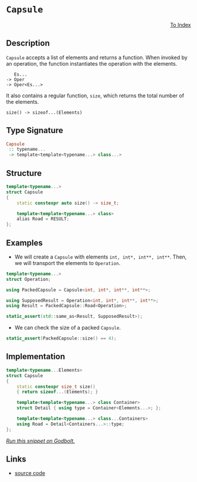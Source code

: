 <!-- Copyright 2024 Feng Mofan
SPDX-License-Identifier: Apache-2.0 -->

# `Capsule`

<p style='text-align: right;'><a href="../utilities.md#capsule">To Index</a></p>

## Description

`Capsule` accepts a list of elements and returns a function.
When invoked by an operation, the function instantiates the operation with the elements.

<pre><code>   Es...
-> Oper
-> Oper&lt;Es...&gt;</code></pre>

It also contains a regular function, `size`, which returns the total number of the elements.

<pre><code>size() -> sizeof...(Elements)</code></pre>

## Type Signature

```Haskell
Capsule
 :: typename...
 -> template<template<typename...> class...>
```

## Structure

```C++
template<typename...>
struct Capsule
{
    static constexpr auto size() -> size_t;

    template<template<typename...> class>
    alias Road = RESULT;
};
```

## Examples

- We will create a `Capsule` with elements `int, int*, int**, int**`.
Then, we will transport the elements to `Operation`.

```C++
template<typename...>
struct Operation;

using PackedCapsule = Capsule<int, int*, int**, int**>;

using SupposedResult = Operation<int, int*, int**, int**>;
using Result = PackedCapsule::Road<Operation>;

static_assert(std::same_as<Result, SupposedResult>);
```

- We can check the size of a packed `Capsule`.

```C++
static_assert(PackedCapsule::size() == 4);
```

## Implementation

```C++
template<typename...Elements>
struct Capsule
{
    static constexpr size_t size()
    { return sizeof...(Elements); }

    template<template<typename...> class Container>
    struct Detail { using type = Container<Elements...>; };

    template<template<typename...> class...Containers>
    using Road = Detail<Containers...>::type;
};
```

[*Run this snippet on Godbolt.*](https://godbolt.org/#z:OYLghAFBqd5QCxAYwPYBMCmBRdBLAF1QCcAaPECAMzwBtMA7AQwFtMQByARg9KtQYEAysib0QXACx8BBAKoBnTAAUAHpwAMvAFYTStJg1DIApACYAQuYukl9ZATwDKjdAGFUtAK4sGISQDMpK4AMngMmAByPgBGmMQgAdIADqgKhE4MHt6%2B/kGp6Y4CYRHRLHEJSbaY9kUMQgRMxATZPn6B1bWZDU0EJVGx8YnSCo3Nrbkdo739ZRXDAJS2qF7EyOwc5gHhyN5YANQmAW7Io%2BhYVEfYJhoAgje3BJgsyQZPR24EAJ7JjKyYADogdh6GxBAorg9RsQvA59m4mMkFF56A8TAB2Kx3fY4/bTRzIfZoBijTCqZLEPF4ABemAA%2BgQqbSIAsHrjDpj9sRMARVgwmZhUFQgQCICDnowCApWQELByACJo7G4p4vN6YD6q15Md7Hb6/ZhsEVXIkGBQKeGyJjheKQ5U46GwxnynnW2gcuVedJGfb6zCHALyy2Ca0RYgfcVgqXGgLXWUKo5Y%2B7233PbW6z5p9Wan5/I1Ak27JjmkUeEM24gQ2Ns3Fe8LAfYAJVQTHQAaDLsadA%2BZa7YYUMewIBAfsTaPRitlStuAHoAFQLxdL5czh7zxf7AAq2CEm6E%2ByXq7u6%2BXp4XR%2BT9zM2wYuy8Bw%2BxPWySldsvWuzetzhsBBerd0dOEAHlfmIHVMjHO41yXfYADE8ErRlsFUVhXn9Q8HjrH1lCYZAAGtMHcRFkXodt4WIlENWOcICFIfYaLnOiGMY%2BjBAXSEpygu4sIbIQvGSApCMbTASMZI4gxA%2BJwIED4aKYtj5IIBdFPY6tONuHimxElExMDfYcPwwiESRSjh2bVsPkksC6g4pMoUaAk6WLJRmggM5hwUf4nKrNxhNEui%2BIEtIhO02gCCuGU7OPGChEwYk22Q1DSIwgCHLwZBvJcggIAMgiiJM8QQHSZkFnbcT9kkSKHg4JZaE4ABWXg/A4LRSFQTg3Gsaw8RWNZ/S2HhSAITQaqWPCQHqjQATMMwAE4AA4NFm%2Br5oANiSMx0UkVb9E4SReBYCQNA0Uhmta9qOF4BQQBO4aWpq0g4FgGBEBAFYCGSLxaIoCA0BeOh4kif5OFUNaAFpVskfZgGQQkpGm3hCMIEg8HQPR%2BEEEQxHYKQZEERQVHUe7SF0LhSAAdzA5JOB4WqGqaka2s4ICvs%2BxkhX2UHVohqGYbhyRpv2CAPH%2B%2BhKQGhZeDurQlggJA/uSAGyB%2BhWlZAYApDMPg6CeStKBiRmYnCJovhp3gjeYYgviAmJtDiu7Br%2BqMgIYWhTeJrAYi8YAEVoWhru4XgsBYQxgHED2EPtvAADcRMZsk4q%2BjZBpompGdoPAYjAq2PCwRmCGIPBDsD0hY%2BIGJgpdEOjAzowRqWKgDGABQADU8EwcnJOawaMeEURxFx3uCbURnSf0UOUC6yx9Ez67ICWVAX0yAOwbOcTTEsawzHOsvC6wOeWU6KPnAgVwJj8MnQhtOYhjJgoMgEc%2B9HvupZkGBIybsY/6jGFpPDaPQX8HDdF/m/cot9bC/yfp/UB1934SCWAoXq6wEG7Q4I1U6jMLqc3BpDaGsN9jwzMELXAyNxbXi4JLIa9clgIEwK2IYh9xqBABLNAIW0NCSDMNtY69VVqzTQftUgh0AhcABKtLgq15oLUkfVSQXB6psJ2mdXgF0ro3WofdWWL05ZvVZl9cglBVZiyBmwTgTQWDR3RGDJgppQ6ENmgCMRrUkZED3ujWQWMB7SCHkoEexNdBa0poiM2dN0EM2JhdFmH0vr7A5hYqxNi7E%2Bi4I45xQsRaKzFoca8ZgqHSwero4x8RDG/VQKLIYCTrFFiMKkrgJ0aBhXiNdCABtiYWxNmbUgHSrY2ztg4LpTtJQuzdozT23tfb%2By6cHUO4dWr4G5MA2OAcXGqETk8Lpqc6rEwzlnE2ucNitQLkXLpZcK5KCrrM%2Bs9c%2BBN1bu3TuBoum9y8TjHxshh5E1aoE8edcN5WGnrsg%2BC8l4CBXmvQM/yt473iHvOO88j7AJPmff%2BuRL4MHQGA%2BYd80gPyyKii%2BpAX6ZCxRAoBdQejjAJYAmo39KV9DgeAj%2BkDejQJZc0UlH9EHIJxmEjBKimYcH2FUpJNSGypKcQCDQJD8BuJyaI/JNDSB0IYQkQ%2B2yhEiMcZw9Eij0Tog2tteRmDImcHUbdG5T1XrvTZqU4pxBTEbAsXglgCho6EmjhK9UoxEaypRmjMmLz%2B5vLxvIPxXydCJAplTUJaD%2BVYOZvo9mVBhXEBYC6t1HqvU6hEoyYW5SsnxHlQERVWjHrywLUrO1laxYgHdQJOknrZp0m9QQJyabIbayaXrVphtjZWy6T062tt7aDPKc7V27t5mYC9j7MQUyS4zJrocoOkcllx2JgnZASdNmCDTjszO2cvgHPzoXYug0zmV2eFcuuZbG5MGbm3DuXdnmeODRId5%2BNw2jyjQYP5U8bBAvgCCuoAcZzuShZYbeqjd6o3hYfclmQXAYrZVfUo8CcWFEyGy4lxRGXYsRRSqB1LP60qRT/GY%2BGyXEZyIS6YHKqNcuWKsFBlC40RPOpwVN6aoauvdfsJtAJW0yrIfKyhUslUqqwGqsJmqQBzQBAEAI9VJryOOkp9EUiTWccurYDRBSFhjX8I4/VGhUmcK4AEVa9V0RmDkWggIHHVFms0TLMJZgnOCok1opYZd0jOEkEAA%3D%3D%3D)

## Links

- [source code](../../../conceptrodon/capsule.hpp)
